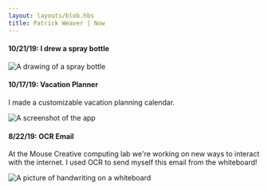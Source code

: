 ```yaml
---
layout: layouts/blob.hbs
title: Patrick Weaver | Now
---
```


<div class="blob">
  
  #### 10/21/19: I drew a spray bottle

  ![A drawing of a spray bottle](https://pwapi.s3.amazonaws.com/uploads/273305f6-9c27-4bbb-a4a0-0a74297e08ca)


  #### 10/17/19: Vacation Planner

  I made a customizable vacation planning calendar.

  ![A screenshot of the app](https://pwapi.s3.amazonaws.com/uploads/02ad58e9-4ebd-484f-ba02-db400e09edd0)

  #### 8/22/19: OCR Email

  At the Mouse Creative computing lab we're working on new ways to interact with the internet. I used OCR to send myself this email from the whiteboard!

  ![A picture of handwriting on a whiteboard](https://pwapi.s3.amazonaws.com/uploads/eb7fea2b-8bc5-4c04-8b96-0d86926a7bdd)
</div>